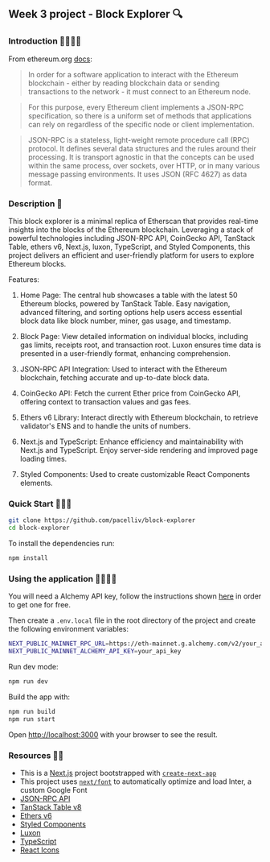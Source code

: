 ## Week 3 project - Block Explorer 🔍

### Introduction 👩‍🏫👨‍🏫

From ethereum.org [docs](https://ethereum.org/en/developers/docs/apis/json-rpc/):

> In order for a software application to interact with the Ethereum blockchain - either by reading blockchain data or sending transactions to the network - it must connect to an Ethereum node.

> For this purpose, every Ethereum client implements a JSON-RPC specification, so there is a uniform set of methods that applications can rely on regardless of the specific node or client implementation.

> JSON-RPC is a stateless, light-weight remote procedure call (RPC) protocol. It defines several data structures and the rules around their processing. It is transport agnostic in that the concepts can be used within the same process, over sockets, over HTTP, or in many various message passing environments. It uses JSON (RFC 4627) as data format.

### Description 🌌

This block explorer is a minimal replica of Etherscan that provides real-time insights into the blocks of the Ethereum blockchain. Leveraging a stack of powerful technologies including JSON-RPC API, CoinGecko API, TanStack Table, ethers v6, Next.js, luxon, TypeScript, and Styled Components, this project delivers an efficient and user-friendly platform for users to explore Ethereum blocks.

Features:

1. Home Page: The central hub showcases a table with the latest 50 Ethereum blocks, powered by TanStack Table. Easy navigation, advanced filtering, and sorting options help users access essential block data like block number, miner, gas usage, and timestamp.

2. Block Page: View detailed information on individual blocks, including gas limits, receipts root, and transaction root. Luxon ensures time data is presented in a user-friendly format, enhancing comprehension.

3. JSON-RPC API Integration: Used to interact with the Ethereum blockchain, fetching accurate and up-to-date block data.

4. CoinGecko API: Fetch the current Ether price from CoinGecko API, offering context to transaction values and gas fees.

5. Ethers v6 Library: Interact directly with Ethereum blockchain, to retrieve validator's ENS and to handle the units of numbers.

6. Next.js and TypeScript: Enhance efficiency and maintainability with Next.js and TypeScript. Enjoy server-side rendering and improved page loading times.

7. Styled Components: Used to create customizable React Components elements.

### Quick Start 🏃‍♀️🏃

```bash
git clone https://github.com/pacelliv/block-explorer
cd block-explorer
```

To install the dependencies run:

```bash
npm install
```

### Using the application 👩‍💻👨‍💻

You will need a Alchemy API key, follow the instructions shown [here](https://docs.alchemy.com/reference/api-overview) in order to get one for free.

Then create a `.env.local` file in the root directory of the project and create the following environment variables:

```bash
NEXT_PUBLIC_MAINNET_RPC_URL=https://eth-mainnet.g.alchemy.com/v2/your_api_key
NEXT_PUBLIC_MAINNET_ALCHEMY_API_KEY=your_api_key
```

Run dev mode:

```bash
npm run dev
```

Build the app with:

```bash
npm run build
npm run start
```

Open [http://localhost:3000](http://localhost:3000) with your browser to see the result.

### Resources 📓📔

-   This is a [Next.js](https://nextjs.org/) project bootstrapped with [`create-next-app`](https://github.com/vercel/next.js/tree/canary/packages/create-next-app)
-   This project uses [`next/font`](https://nextjs.org/docs/basic-features/font-optimization) to automatically optimize and load Inter, a custom Google Font
-   [JSON-RPC API](https://ethereum.org/en/developers/docs/apis/json-rpc/)
-   [TanStack Table v8](https://tanstack.com/table/v8)
-   [Ethers v6](https://docs.ethers.org/v6/)
-   [Styled Components](https://styled-components.com/)
-   [Luxon](https://moment.github.io/luxon/#/)
-   [TypeScript](https://www.typescriptlang.org/)
-   [React Icons](https://react-icons.github.io/react-icons/)
